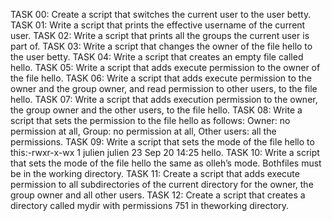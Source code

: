 TASK 00: Create a script that switches the current user to the user betty.
TASK 01: Write a script that prints the effective username of the current user.
TASK 02: Write a script that prints all the groups the current user is part of.
TASK 03: Write a script that changes the owner of the file hello to the user betty.
TASK 04: Write a script that creates an empty file called hello.
TASK 05: Write a script that adds execute permission to the owner of the file hello.
TASK 06: Write a script that adds execute permission to the owner and the group owner, and read permission to other users, to the file hello.
TASK 07: Write a script that adds execution permission to the owner, the group owner and the other users, to the file hello.
TASK 08: Write a script that sets the permission to the file hello as follows: Owner: no permission at all, Group: no permission at all, Other users: all the permissions.
TASK 09: Write a script that sets the mode of the file hello to this:-rwxr-x-wx 1 julien julien 23 Sep 20 14:25 hello.
TASK 10: Write a script that sets the mode of the file hello the same as olleh’s mode. Bothfiles must be in the working directory.
TASK 11: Create a script that adds execute permission to all subdirectories of the current directory for the owner, the group owner and all other users.
TASK 12: Create a script that creates a directory called mydir with permissions 751 in theworking directory.
